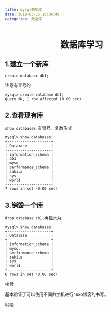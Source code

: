 ```yaml
---
title: mysql数据库
date: 2018-03-15 10:36:49
categories: 数据库
---
```

# <center>数据库学习</center>

## 1.建立一个新库
`create database db1;`

注意有冒号的
```mysql
mysql> create database db1;
Query OK, 1 row affected (0.00 sec)
```

## 2.查看现有库
`show databases;`有冒号，复数形式
```
mysql> show databases;
+--------------------+
| Database           |
+--------------------+
| information_schema |
| db1                |
| mysql              |
| performance_schema |
| sakila             |
| sys                |
| world              |
+--------------------+
7 rows in set (0.00 sec)
```
## 3.销毁一个库

`drop datebase db1;`再显示为
```
mysql> show databases;
+--------------------+
| Database           |
+--------------------+
| information_schema |
| mysql              |
| performance_schema |
| sakila             |
| sys                |
| world              |
+--------------------+
6 rows in set (0.00 sec)
```
接续

基本验证了可以使用不同的主机进行hexo博客的书写。

啦啦






